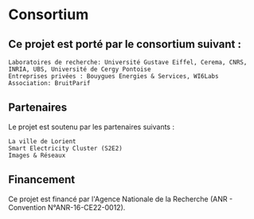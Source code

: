 # Consortium

## Ce projet est porté par le consortium suivant :

    Laboratoires de recherche: Université Gustave Eiffel, Cerema, CNRS, INRIA, UBS, Université de Cergy Pontoise
    Entreprises privées : Bouygues Energies & Services, WI6Labs
    Association: BruitParif

## Partenaires
Le projet est soutenu par les partenaires suivants :

    La ville de Lorient
    Smart Electricity Cluster (S2E2)
    Images & Réseaux

## Financement

Ce projet est financé par l'Agence Nationale de la Recherche (ANR - Convention N°ANR-16-CE22-0012). 